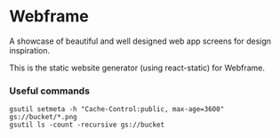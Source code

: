 # Webframe

A showcase of beautiful and well designed web app screens for design inspiration.

This is the static website generator (using react-static) for Webframe.


### Useful commands

```
gsutil setmeta -h "Cache-Control:public, max-age=3600" gs://bucket/*.png
gsutil ls -count -recursive gs://bucket
```